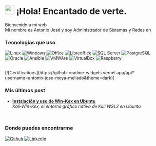 <h1><img src="https://emojis.slackmojis.com/emojis/images/1643514476/4594/blob-wave.gif?1643514476" width="30"/> ¡Hola! Encantado de verte.</h1>


<p>Bienvenido a mi web </br> Mi nombre es Antonio José y soy Administrador de Sistemas y Redes en <img src="https://cdn-icons-png.flaticon.com/512/197/197593.png" width="13"/> </p>
<h3>Tecnologias que uso</h3>
<p>
  <img alt="Linux" src="https://img.shields.io/badge/Linux-FCC624?style=for-the-badge&logo=linux&logoColor=black" />
  <img alt="Windows" src="https://img.shields.io/badge/Windows-0078D6?style=for-the-badge&logo=windows&logoColor=white" /> 
  <img alt="Office" src="https://img.shields.io/badge/Microsoft_Office-D83B01?style=for-the-badge&logo=microsoft-office&logoColor=white" />
  <img alt="Libreoffice" src="https://img.shields.io/badge/LibreOffice-%2318A303?style=for-the-badge&logo=LibreOffice&logoColor=white" />
  <img alt="SQL Server" src="https://img.shields.io/badge/Microsoft_SQL_Server-CC2927?style=for-the-badge&logo=microsoft-sql-server&logoColor=white" />
  <img alt="PostgreSQL" src="https://img.shields.io/badge/PostgreSQL-316192?style=for-the-badge&logo=postgresql&logoColor=white" />
  <img alt="Oracle" src="https://img.shields.io/badge/Oracle-F80000?style=for-the-badge&logo=Oracle&logoColor=white" />
  <img alt="Ansible" src="https://img.shields.io/badge/ansible-%231A1918.svg?style=for-the-badge&logo=ansible&logoColor=white" />
  <img alt="VMWAre" src="https://img.shields.io/badge/VMware-607078?logo=vmware&logoColor=white&style=for-the-badge" />
  <img alt="VirtualBox" src="https://img.shields.io/badge/VirtualBox-183A61?logo=virtualbox&logoColor=white&style=for-the-badge" />
  <img alt="Raspberry" src="https://img.shields.io/badge/Raspberry%20Pi-A22846?style=for-the-badge&logo=Raspberry%20Pi&logoColor=white" />
</p>
<br>
[![Certifications](https://github-readme-widgets.vercel.app/api?username=antonio-jose-moya-mellado&theme=dark)]
<br>
<h3>Mis últimos post</h3>
  <ul>
    <li><a href="https://antoniojmoya.tk/posts/kex/"><b> Instalación y uso de Win-Kex en Ubuntu</b></a><br/><i>Kali-Win-Kex, el entorno gráfico nativo de Kali WSL2 en Ubuntu </i>
    </li>
  </ul>
<br>
<h3>Donde puedes encontrarme</h3>
<p>
<a href="https://github.com/5h0ckw4v3-dev" target="_blank"><img alt="Github" src="https://img.shields.io/badge/GitHub-%2312100E.svg?&style=for-the-badge&logo=Github&logoColor=white" /></a>
<a href="https://linkedin.com/in/antoniojosemoya" target="_blank"><img alt="LinkedIn" src="https://img.shields.io/badge/linkedin-%230077B5.svg?&style=for-the-badge&logo=linkedin&logoColor=white" /></a>
</p>
